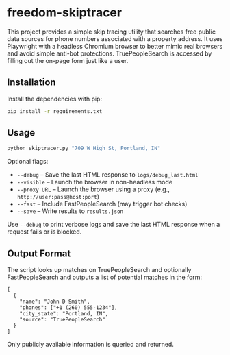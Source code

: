 # freedom-skiptracer

This project provides a simple skip tracing utility that searches free public data sources for phone numbers associated with a property address. It uses Playwright with a headless Chromium browser to better mimic real browsers and avoid simple anti-bot protections. TruePeopleSearch is accessed by filling out the on-page form just like a user.
## Installation

Install the dependencies with pip:

```bash
pip install -r requirements.txt
```

## Usage


```bash
python skiptracer.py "709 W High St, Portland, IN"
```

Optional flags:

- `--debug` – Save the last HTML response to `logs/debug_last.html`
- `--visible` – Launch the browser in non-headless mode
- `--proxy URL` – Launch the browser using a proxy (e.g., `http://user:pass@host:port`)
- `--fast` – Include FastPeopleSearch (may trigger bot checks)
- `--save` – Write results to `results.json`

Use `--debug` to print verbose logs and save the last HTML response when a request fails or is blocked.

## Output Format


The script looks up matches on TruePeopleSearch and optionally FastPeopleSearch and outputs a list of potential matches in the form:

```
[
  {
    "name": "John D Smith",
    "phones": ["+1 (260) 555-1234"],
    "city_state": "Portland, IN",
    "source": "TruePeopleSearch"
  }
]
```

Only publicly available information is queried and returned.
